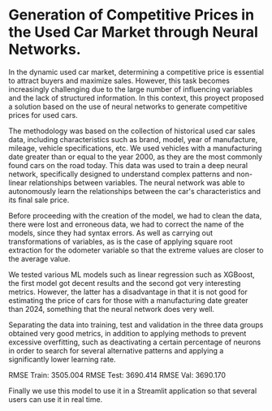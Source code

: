 # Generation of Competitive Prices in the Used Car Market through Neural Networks.

In the dynamic used car market, determining a competitive price is essential to attract buyers and maximize sales. However, this task becomes increasingly challenging due to the large number of influencing variables and the lack of structured information. In this context, this proyect proposed a solution based on the use of neural networks to generate competitive prices for used cars.

The methodology was based on the collection of historical used car sales data, including characteristics such as brand, model, year of manufacture, mileage, vehicle specifications, etc. We used vehicles with a manufacturing date greater than or equal to the year 2000, as they are the most commonly found cars on the road today. This data was used to train a deep neural network, specifically designed to understand complex patterns and non-linear relationships between variables. The neural network was able to autonomously learn the relationships between the car's characteristics and its final sale price.

Before proceeding with the creation of the model, we had to clean the data, there were lost and erroneous data, we had to correct the name of the models, since they had syntax errors. As well as carrying out transformations of variables, as is the case of applying square root extraction for the odometer variable so that the extreme values are closer to the average value.

We tested various ML models such as linear regression such as XGBoost, the first model got decent results and the second got very interesting metrics. However, the latter has a disadvantage in that it is not good for estimating the price of cars for those with a manufacturing date greater than 2024, something that the neural network does very well.

Separating the data into training, test and validation in the three data groups obtained very good metrics, in addition to applying methods to prevent excessive overfitting, such as deactivating a certain percentage of neurons in order to search for several alternative patterns and applying a significantly lower learning rate.

RMSE Train: 3505.004
RMSE Test:  3690.414
RMSE Val:   3690.170


Finally we use this model to use it in a Streamlit application so that several users can use it in real time.



